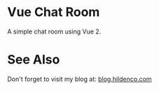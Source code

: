 # Vue Chat Room
A simple chat room using Vue 2.

# See Also
Don't forget to visit my blog at: [blog.hildenco.com](https://blog.hildenco.com)
